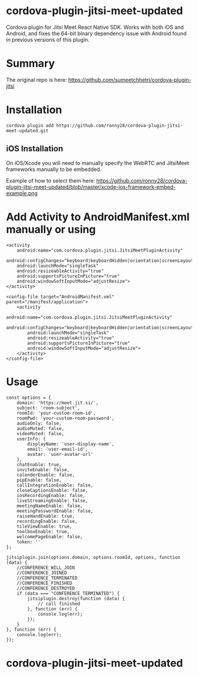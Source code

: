 # cordova-plugin-jitsi-meet-updated
Cordova plugin for Jitsi Meet React Native SDK. Works with both iOS and Android, and fixes the 64-bit binary dependency issue with Android found in previous versions of this plugin.

# Summary 
The original repo is here: https://github.com/sumeetchhetri/cordova-plugin-jitsi

# Installation
`cordova plugin add https://github.com/ronny28/cordova-plugin-jitsi-meet-updated.git`

## iOS Installation
On iOS/Xcode you will need to manually specify the WebRTC and JitsiMeet frameworks manually to be embedded.

Example of how to select them here: https://github.com/ronny28/cordova-plugin-jitsi-meet-updated/blob/master/xcode-ios-framework-embed-example.png

# Add Activity to AndroidManifest.xml manually or using 
```
<activity
    android:name="com.cordova.plugin.jitsi.JitsiMeetPluginActivity"
    android:configChanges="keyboard|keyboardHidden|orientation|screenLayout|screenSize|smallestScreenSize"
    android:launchMode="singleTask"
    android:resizeableActivity="true"
    android:supportsPictureInPicture="true"
    android:windowSoftInputMode="adjustResize">
</activity>
```
```
<config-file target="AndroidManifest.xml" parent="/manifest/application">
    <activity
        android:name="com.cordova.plugin.jitsi.JitsiMeetPluginActivity"
        android:configChanges="keyboard|keyboardHidden|orientation|screenLayout|screenSize|smallestScreenSize"
        android:launchMode="singleTask"
        android:resizeableActivity="true"
        android:supportsPictureInPicture="true"
        android:windowSoftInputMode="adjustResize">
    </activity>
</config-file>

```

# Usage
```
const options = {
    domain: 'https://meet.jit.si/',
    subject: 'room-subject',
    roomId: 'your-custom-room-id',
    roomPwd: 'your-custom-room-password',
    audioOnly: false,
    audioMuted: false,
    videoMuted: false,
    userInfo: {
        displayName: 'user-display-name',
        email: 'user-email-id',
        avatar: 'user-avatar-url'
    },
    chatEnable: true,
    inviteEnable: false,
    calenderEnable: false,
    pipEnable: false,
    callIntegrationEnable: false,
    closeCaptionsEnable: false,
    iosRecordingEnable: false,
    liveStreamingEnable: false,
    meetingNameEnable: false,
    meetingPasswordEnable: false,
    raiseHandEnable: true,
    recordingEnable: false,
    tileViewEnable: true,
    toolboxEnable: true,
    welcomePageEnable: false,
    token: ''
};

jitsiplugin.join(options.domain, options.roomId, options, function (data) {
    //CONFERENCE_WILL_JOIN
    //CONFERENCE_JOINED
    //CONFERENCE_TERMINATED
    //CONFERENCE_FINISHED
    //CONFERENCE_DESTROYED
    if (data === "CONFERENCE_TERMINATED") {
        jitsiplugin.destroy(function (data) {
            // call finished
        }, function (err) {
            console.log(err);
        });
    }
}, function (err) {
    console.log(err);
});
```
# cordova-plugin-jitsi-meet-updated
